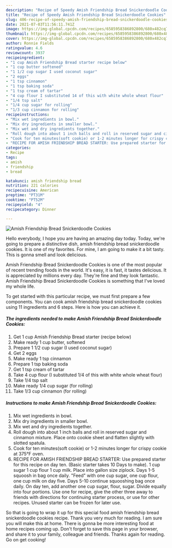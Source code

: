 ```yaml
---
description: "Recipe of Speedy Amish Friendship Bread Snickerdoodle Cookies"
title: "Recipe of Speedy Amish Friendship Bread Snickerdoodle Cookies"
slug: 406-recipe-of-speedy-amish-friendship-bread-snickerdoodle-cookies
date: 2021-07-03T11:56:11.741Z
image: https://img-global.cpcdn.com/recipes/6585958386892800/680x482cq70/amish-friendship-bread-snickerdoodle-cookies-recipe-main-photo.jpg
thumbnail: https://img-global.cpcdn.com/recipes/6585958386892800/680x482cq70/amish-friendship-bread-snickerdoodle-cookies-recipe-main-photo.jpg
cover: https://img-global.cpcdn.com/recipes/6585958386892800/680x482cq70/amish-friendship-bread-snickerdoodle-cookies-recipe-main-photo.jpg
author: Ronnie Fields
ratingvalue: 4.6
reviewcount: 3937
recipeingredient:
- "1 cup Amish Friendship Bread starter recipe below"
- "1 cup butter softened"
- "1 1/2 cup sugar I used coconut sugar"
- "2 eggs"
- "1 tsp cinnamon"
- "1 tsp baking soda"
- "1 tsp cream of tartar"
- "4 cup flour I substituted 14 of this with white whole wheat flour"
- "1/4 tsp salt"
- "1/4 cup sugar for rolling"
- "1/3 cup cinnamon for rolling"
recipeinstructions:
- "Mix wet ingredients in bowl."
- "Mix dry ingredients in smaller bowl."
- "Mix wet and dry ingredients together."
- "Roll dough into about 1 inch balls and roll in reserved sugar and cinnamon mixture. Place onto cookie sheet and flatten slightly with slotted spatula."
- "Cook for ten minutes(soft cookie) or 1-2 minutes longer for crispy cookie at 375°F oven."
- "RECIPE FOR AMISH FRIENDSHIP BREAD STARTER: Use prepared starter for this recipe on day ten. (Basic starter takes 10 Days to make).  1 cup sugar 1 cup flour 1 cup milk.  Place into gallon size ziplock. Days 1-5 squoosh in bag once daily. &#34;Feed&#34; with one cup sugar, one cup flour, one cup milk on day five.  Days 5-10 continue squooshing bag once daily. On day ten, add another one cup sugar, flour, sugar. Divide equally into four portions. Use one for recipe, give the other three away to friends with directions for continuing starter process, or use for other recipes. Unused starter can be frozen for later use."
categories:
- Recipe
tags:
- amish
- friendship
- bread

katakunci: amish friendship bread 
nutrition: 221 calories
recipecuisine: American
preptime: "PT31M"
cooktime: "PT52M"
recipeyield: "4"
recipecategory: Dinner

---
```



![Amish Friendship Bread Snickerdoodle Cookies](https://img-global.cpcdn.com/recipes/6585958386892800/680x482cq70/amish-friendship-bread-snickerdoodle-cookies-recipe-main-photo.jpg)

Hello everybody, I hope you are having an amazing day today. Today, we're going to prepare a distinctive dish, amish friendship bread snickerdoodle cookies. It is one of my favorites. For mine, I am going to make it a bit tasty. This is gonna smell and look delicious.



Amish Friendship Bread Snickerdoodle Cookies is one of the most popular of recent trending foods in the world. It's easy, it is fast, it tastes delicious. It is appreciated by millions every day. They're fine and they look fantastic. Amish Friendship Bread Snickerdoodle Cookies is something that I've loved my whole life.


To get started with this particular recipe, we must first prepare a few components. You can cook amish friendship bread snickerdoodle cookies using 11 ingredients and 6 steps. Here is how you can achieve it.

<!--inarticleads1-->

##### The ingredients needed to make Amish Friendship Bread Snickerdoodle Cookies:

1. Get 1 cup Amish Friendship Bread starter (recipe below)
1. Make ready 1 cup butter, softened
1. Prepare 1 1/2 cup sugar (I used coconut sugar)
1. Get 2 eggs
1. Make ready 1 tsp cinnamon
1. Prepare 1 tsp baking soda
1. Get 1 tsp cream of tartar
1. Take 4 cup flour (I substituted 1/4 of this with white whole wheat flour)
1. Take 1/4 tsp salt
1. Make ready 1/4 cup sugar (for rolling)
1. Take 1/3 cup cinnamon (for rolling)




<!--inarticleads2-->

##### Instructions to make Amish Friendship Bread Snickerdoodle Cookies:

1. Mix wet ingredients in bowl.
1. Mix dry ingredients in smaller bowl.
1. Mix wet and dry ingredients together.
1. Roll dough into about 1 inch balls and roll in reserved sugar and cinnamon mixture. Place onto cookie sheet and flatten slightly with slotted spatula.
1. Cook for ten minutes(soft cookie) or 1-2 minutes longer for crispy cookie at 375°F oven.
1. RECIPE FOR AMISH FRIENDSHIP BREAD STARTER: Use prepared starter for this recipe on day ten. (Basic starter takes 10 Days to make).  1 cup sugar 1 cup flour 1 cup milk.  Place into gallon size ziplock. Days 1-5 squoosh in bag once daily. &#34;Feed&#34; with one cup sugar, one cup flour, one cup milk on day five.  Days 5-10 continue squooshing bag once daily. On day ten, add another one cup sugar, flour, sugar. Divide equally into four portions. Use one for recipe, give the other three away to friends with directions for continuing starter process, or use for other recipes. Unused starter can be frozen for later use.




So that is going to wrap it up for this special food amish friendship bread snickerdoodle cookies recipe. Thank you very much for reading. I am sure you will make this at home. There is gonna be more interesting food at home recipes coming up. Don't forget to save this page in your browser, and share it to your family, colleague and friends. Thanks again for reading. Go on get cooking!
